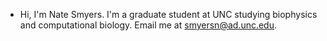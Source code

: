 - Hi, I'm Nate Smyers.  I'm a graduate student at UNC studying biophysics and computational biology.  Email me at smyersn@ad.unc.edu.
